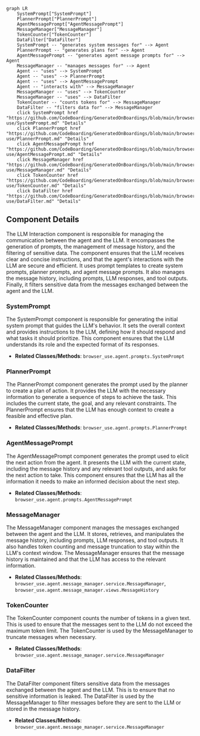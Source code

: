 ```mermaid
graph LR
    SystemPrompt["SystemPrompt"]
    PlannerPrompt["PlannerPrompt"]
    AgentMessagePrompt["AgentMessagePrompt"]
    MessageManager["MessageManager"]
    TokenCounter["TokenCounter"]
    DataFilter["DataFilter"]
    SystemPrompt -- "generates system messages for" --> Agent
    PlannerPrompt -- "generates plans for" --> Agent
    AgentMessagePrompt -- "generates agent message prompts for" --> Agent
    MessageManager -- "manages messages for" --> Agent
    Agent -- "uses" --> SystemPrompt
    Agent -- "uses" --> PlannerPrompt
    Agent -- "uses" --> AgentMessagePrompt
    Agent -- "interacts with" --> MessageManager
    MessageManager -- "uses" --> TokenCounter
    MessageManager -- "uses" --> DataFilter
    TokenCounter -- "counts tokens for" --> MessageManager
    DataFilter -- "filters data for" --> MessageManager
    click SystemPrompt href "https://github.com/CodeBoarding/GeneratedOnBoardings/blob/main/browser-use/SystemPrompt.md" "Details"
    click PlannerPrompt href "https://github.com/CodeBoarding/GeneratedOnBoardings/blob/main/browser-use/PlannerPrompt.md" "Details"
    click AgentMessagePrompt href "https://github.com/CodeBoarding/GeneratedOnBoardings/blob/main/browser-use/AgentMessagePrompt.md" "Details"
    click MessageManager href "https://github.com/CodeBoarding/GeneratedOnBoardings/blob/main/browser-use/MessageManager.md" "Details"
    click TokenCounter href "https://github.com/CodeBoarding/GeneratedOnBoardings/blob/main/browser-use/TokenCounter.md" "Details"
    click DataFilter href "https://github.com/CodeBoarding/GeneratedOnBoardings/blob/main/browser-use/DataFilter.md" "Details"
```

## Component Details

The LLM Interaction component is responsible for managing the communication between the agent and the LLM. It encompasses the generation of prompts, the management of message history, and the filtering of sensitive data. The component ensures that the LLM receives clear and concise instructions, and that the agent's interactions with the LLM are secure and efficient. It uses prompt templates to create system prompts, planner prompts, and agent message prompts. It also manages the message history, including prompts, LLM responses, and tool outputs. Finally, it filters sensitive data from the messages exchanged between the agent and the LLM.

### SystemPrompt
The SystemPrompt component is responsible for generating the initial system prompt that guides the LLM's behavior. It sets the overall context and provides instructions to the LLM, defining how it should respond and what tasks it should prioritize. This component ensures that the LLM understands its role and the expected format of its responses.
- **Related Classes/Methods**: `browser_use.agent.prompts.SystemPrompt`

### PlannerPrompt
The PlannerPrompt component generates the prompt used by the planner to create a plan of action. It provides the LLM with the necessary information to generate a sequence of steps to achieve the task. This includes the current state, the goal, and any relevant constraints. The PlannerPrompt ensures that the LLM has enough context to create a feasible and effective plan.
- **Related Classes/Methods**: `browser_use.agent.prompts.PlannerPrompt`

### AgentMessagePrompt
The AgentMessagePrompt component generates the prompt used to elicit the next action from the agent. It presents the LLM with the current state, including the message history and any relevant tool outputs, and asks for the next action to take. This component ensures that the LLM has all the information it needs to make an informed decision about the next step.
- **Related Classes/Methods**: `browser_use.agent.prompts.AgentMessagePrompt`

### MessageManager
The MessageManager component manages the messages exchanged between the agent and the LLM. It stores, retrieves, and manipulates the message history, including prompts, LLM responses, and tool outputs. It also handles token counting and message truncation to stay within the LLM's context window. The MessageManager ensures that the message history is maintained and that the LLM has access to the relevant information.
- **Related Classes/Methods**: `browser_use.agent.message_manager.service.MessageManager`, `browser_use.agent.message_manager.views.MessageHistory`

### TokenCounter
The TokenCounter component counts the number of tokens in a given text. This is used to ensure that the messages sent to the LLM do not exceed the maximum token limit. The TokenCounter is used by the MessageManager to truncate messages when necessary.
- **Related Classes/Methods**: `browser_use.agent.message_manager.service.MessageManager`

### DataFilter
The DataFilter component filters sensitive data from the messages exchanged between the agent and the LLM. This is to ensure that no sensitive information is leaked. The DataFilter is used by the MessageManager to filter messages before they are sent to the LLM or stored in the message history.
- **Related Classes/Methods**: `browser_use.agent.message_manager.service.MessageManager`